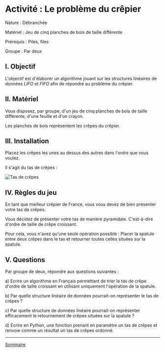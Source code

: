 # Activité : Le problème du crêpier

Nature : Débranchée

Matériel : Jeu de cinq planches de bois de taille différente

Prérequis : Piles, files

Groupe : Par deux

## I. Objectif

L'objectif est d'élaborer un algorithme jouant sur les structures linéaires de données *LIFO* et *FIFO* afin de répondre au problème du crêpier.

## II. Matériel

Vous disposez, par groupe, d'un jeu de cinq planches de bois de taille différente, d'une feuille et d'un crayon. 

Les planches de bois représentent les crêpes du crêpier.

## III. Installation

Placez les crêpes les unes au dessus des autres dans l'ordre que vous voulez.

Il s'agit du tas de crêpes :

![Tas de crêpes](./img/tas_de_crepes.png)

## IV. Règles du jeu

En tant que meilleur crêpier de France, vous vous devez de bien présenter votre tas de crêpes.

Vous décidez de présenter votre tas de manière pyramidale. C'est-à-dire d'ordre de taille de crêpe croissant.

Pour cela, vous n'avez qu'une seule opération possible : Placer la spatule entre deux crêpes dans le tas et retourner toutes celles situées sur la spatule.

## V. Questions

Par groupe de deux, répondre aux questions suivantes :

a) Ecrire un algorithme en Français permettant de trier le tas de crêpe d'ordre de taille croissant en utilisant uniquement l'opération de la spatule.

b) Par quelle structure linéaire de données pourrait-on représenter le tas de crêpes ?

c) Par quelle structure de données linéaire pourrait-on représenter efficacement le retournement de crêpes situées sur la spatule ?

d) Ecrire en Python, une fonction prenant en paramètre un tas de crêpes et renvoie comme un résultat un tas de crêpes ordonné.


_______________

[Sommaire](./../README.md)
